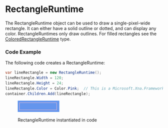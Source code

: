 # RectangleRuntime

The RectangleRuntime object can be used to draw a single-pixel-wide rectangle. It can either have a solid outline or dotted, and can display any color. RectangleRuntimes only draw outlines. For filled rectangles see the [ColoredRectangleRuntime](coloredrectangleruntime.md) type.

### Code Example

The following code creates a RectangleRuntime:

```csharp
var lineRectangle = new RectangleRuntime();
lineRectangle.Width = 120;
lineRectangle.Height = 24;
lineRectangle.Color = Color.Pink;  // This is a Microsoft.Xna.Framework.Color
container.Children.Add(lineRectangle);
```

<figure><img src="../../.gitbook/assets/image (1) (1) (1) (1) (1) (1) (1) (1) (1) (1) (1) (1) (1) (1) (1) (1) (1) (1) (1) (1) (1).png" alt=""><figcaption><p>RectangleRuntime instantiated in code</p></figcaption></figure>

